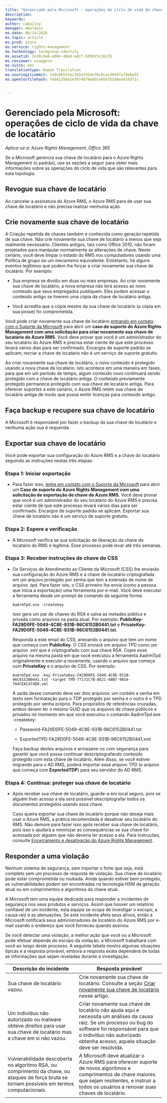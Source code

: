 ```yaml
---
title: "Gerenciado pela Microsoft - operações de ciclo de vida da chave de locatário | Azure RMS"
description: 
keywords: 
author: cabailey
manager: mbaldwin
ms.date: 06/14/2016
ms.topic: article
ms.prod: azure
ms.service: rights-management
ms.technology: techgroup-identity
ms.assetid: 3c48cda6-e004-4bbd-adcf-589815c56c55
ms.reviewer: esaggese
ms.suite: ems
translationtype: Human Translation
ms.sourcegitcommit: 7a9c8b531ec342e7d5daf0cbcacd6597a79e6a55
ms.openlocfilehash: feb41356a2ef074679e60ce4bb7b1d6ee910371c


---
```



# Gerenciado pela Microsoft: operações de ciclo de vida da chave de locatário

*Aplica-se a: Azure Rights Management, Office 365*

Se a Microsoft gerencia sua chave de locatário para o Azure Rights Management (o padrão), use as seções a seguir para obter mais informações sobre as operações do ciclo de vida que são relevantes para esta topologia.

## Revogue sua chave de locatário
Ao cancelar a assinatura do Azure RMS, o Azure RMS para de usar sua chave de locatário e não precisa realizar nenhuma ação.

## Crie novamente sua chave de locatário
A Criação repetida de chaves também é conhecida como geração repetida de sua chave. Não crie novamente sua chave de locatário a menos que seja realmente necessário. Clientes antigos, tais como Office 2010, não foram projetados para manipular normalmente as alterações de chave. Neste cenário, você deve limpar o estado do RMS nos computadores usando uma Política de grupo ou um mecanismo equivalente. Entretanto, há alguns eventos legítimos que podem lhe forçar a criar novamente sua chave de locatário. Por exemplo:

-   Sua empresa se dividiu em duas ou mais empresas. Ao criar novamente sua chave de locatário, a nova empresa não terá acesso ao novo conteúdo que seus empregados publiquem. Eles podem acessar o conteúdo antigo se tiverem uma cópia da chave de locatário antiga.

-   Você acredita que a cópia mestre da sua chave de locatário (a cópia em sua posse) foi comprometida.

Você pode criar novamente sua chave de locatário [entrando em contato com o Suporte da Microsoft](../get-started/information-support.md#to-contact-microsoft-support) para abrir um **caso de suporte do Azure Rights Management com uma solicitação para criar novamente sua chave de locatário do Azure RMS**. Você deve provar que você é um administrador do seu locatário do Azure RMS e precisa estar ciente de que este processo levará vários dias para ser confirmado. Encargos de suporte padrão se aplicam; recriar a chave de locatário não é um serviço de suporte gratuito.

Ao criar novamente sua chave de locatário, o novo conteúdo é protegido usando a nova chave de locatário. Isto acontece em uma maneira em fases, para que em um período de tempo, algum conteúdo novo continuará sendo protegido com a chave de locatário antiga. O conteúdo previamente protegido permanece protegido com sua chave de locatário antiga. Para oferecer suportes a este cenário, o Azure RMS retém sua chave de locatário antiga de modo que possa emitir licenças para conteúdo antigo.

## Faça backup e recupere sua chave de locatário
A Microsoft é responsável por fazer o backup da sua chave de locatário e nenhuma ação sua é requerida.

## Exportar sua chave de locatário
Você pode exportar sua configuração do Azure RMS e a chave do locatário seguindo as instruções nestas três etapas:

### Etapa 1: Iniciar exportação

-   Para fazer isso, [entre em contato com o Suporte da Microsoft](../get-started/information-support.md#to-contact-microsoft-support) para abrir um **Caso de suporte do Azure Rights Management com uma solicitação de exportação de chave do Azure RMS**. Você deve provar que você é um administrador do seu locatário do Azure RMS e precisa estar ciente de que este processo levará vários dias para ser confirmado. Encargos de suporte padrão se aplicam. Exportar sua chave de locatário não é um serviço de suporte gratuito.

### Etapa 2: Espere a verificação

-   A Microsoft verifica se sua solicitação de liberação da chave de locatário do RMS é legítima. Esse processo pode levar até três semanas.

### Etapa 3: Receber instruções de chave do CSS

-   Os Serviços de Atendimento ao Cliente da Microsoft (CSS) lhe enviarão sua configuração do Azure RMS e a chave de locatário criptografada em um arquivo protegido por senha que tem a extensão de nome de arquivo .tpd. Para fazer isto, o CSS primeiro lhe envia (como a pessoa que inicia a exportação) uma ferramenta por e-mail. Você deve executar a ferramenta desde um prompt de comando da seguinte forma:

    ```
    AadrmTpd.exe -createkey
    ```
    Isso gera um par de chaves do RSA e salva as metades pública e privada como arquivos na pasta atual. Por exemplo: **PublicKey-FA29D0FE-5049-4C8E-931B-96C6152B0441.txt** e **PrivateKey-FA29D0FE-5049-4C8E-931B-96C6152B0441.txt**.

    Responda a este email do CSS, anexando o arquivo que tem um nome que começa com **PublicKey**. O CSS enviará um arquivo TPD como um arquivo .xml que é criptografado com sua chave RSA. Copie esse arquivo na mesma pasta em que você executou a ferramenta AadrmTpd originalmente e execute-a novamente, usando o arquivo que começa com **PrivateKey** e o arquivo de CSS. Por exemplo:

    ```
    AadrmTpd.exe -key PrivateKey-FA29D0FE-5049-4C8E-931B-96C6152B0441.txt -target TPD-77172C7B-8E21-48B7-9854-7A4CEAC474D0.xml
    ```
    A saída desse comando deve ser dois arquivos: um contém a senha em texto sem formatação para o TDP protegido por senha e o outro é o TPD protegido por senha próprio. Para propósitos de referências cruzadas, ambos devem ter o mesmo GUID que os arquivos de chave públicos e privados no momento em que você executou o comando AadrmTpd.exe -createkey:

    -   Password-FA29D0FE-5049-4C8E-931B-96C6152B0441.txt

    -   ExportedTPD-FA29D0FE-5049-4C8E-931B-96C6152B0441.xml

    Faça backup destes arquivos e armazene-os com segurança para garantir que você possa continuar descriptografando conteúdo protegido com esta chave de locatário. Além disso, se você estiver migrando para o AD RMS, poderá importar esse arquivo TPD (o arquivo que começa com **ExportedTDP**) para seu servidor do AD RMS.

### Etapa 4: Contínua: proteger sua chave de locatário

-   Após receber sua chave de locatário, guarde-a em local seguro, pois se alguém tiver acesso a ela será possível descriptografar todos os documentos protegidos usando essa chave.

    Caso queira exportar sua chave de locatário porque não deseja mais usar o Azure RMS, a prática recomendada é desativar seu locatário do RMS. Não demore para fazer isso após receber sua chave de locatário, pois isso o ajudará a minimizar as consequências se sua chave for acessada por alguém que não deveria ter acesso a ela. Para instruções, consulte [Encerramento e desativação do Azure Rights Management](decommission-deactivate.md).

## Responder a uma violação
Nenhum sistema de segurança, sem importar o forte que seja, está completo sem um processo de resposta de violação. Sua chave de locatário pode estar comprometida ou roubada. Ainda quando estiver bem protegido, as vulnerabilidades podem ser encontradas na tecnologia HSM da geração atual ou em comprimentos e algoritmos da chave atual.

A Microsoft tem uma equipe dedicada para responder a incidentes de segurança nos seus produtos e serviços. Assim que houver um relatório confiável de um incidente, esta equipe se ocupa de investigar o escopo, a causa raiz e as atenuações. Se este incidente afeta seus ativos, então a Microsoft notificará seus administradores de locatário do Azure RMS por e-mail usando o endereço que você forneceu quando assinou.

Se você detectar uma violação, a melhor ação que você ou a Microsoft pode efetuar depende do escopo da violação; a Microsoft trabalhará com você ao longo deste processo. A seguinte tabela mostra algumas situações típicas e a resposta provável, embora a resposta exata dependerá de todas as informações que sejam reveladas durante a investigação.

|Descrição do incidente|Resposta provável|
|------------------------|-------------------|
|Sua chave de locatário vazou.|Crie novamente sua chave de locatário. Consulte a seção [Criar novamente sua chave de locatário](operations-microsoft-managed-tenant-key.md#re-key-your-tenant-key) nesse artigo.|
|Um indivíduo não autorizado ou malware obteve direitos para usar sua chave de locatário mas a chave em si não vazou.|Criar novamente sua chave de locatário não ajuda aqui e necessita um análises da causa raiz. Se um processo ou bug do software foi responsável para que o indivíduo não autorizado obtenha acesso, aquela situação deve ser resolvida.|
|Vulnerabilidade descoberta no algoritmo RSA, ou comprimento da chave, ou ataques de força bruta se tornam possíveis em termos computacionais.|A Microsoft deve atualizar o Azure RMS para oferecer suporte de novos algoritmos e comprimentos de chave maiores que sejam resilientes, e instruir a todos os usuários a renovar suas chaves de locatário.|





<!--HONumber=Jun16_HO4-->


